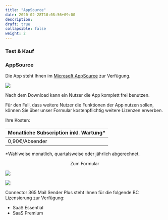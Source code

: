 ```yaml
---
title: "AppSource"
date: 2020-02-28T10:08:56+09:00
description: 
draft: true
collapsible: false
weight: 2
---
```

### Test & Kauf

### AppSource

Die App steht Ihnen im [Microsoft AppSource](https://appsource.microsoft.com/en-us/product/dynamics-365-business-central/PUBID.belwaregmbh2|AID.connector_365_mail_sender_plus|PAppID.84a5708d-038e-4f8d-9e92-06c2bbdaa857?tab=Overview) zur Verfügung.

![](images/apps/senderappsource.PNG)

Nach dem Download kann ein Nutzer die App komplett frei benutzen.

Für den Fall, dass weitere Nutzer die Funktionen der App nutzen sollen, können Sie über unser Formular kostenpflichtig weitere Lizenzen erwerben.

Ihre Kosten:

| Monatliche Subscription inkl. Wartung* |
|----------------------------------------|
| 0,90€/Absender                         |

*Wahlweise monatlich, quartalsweise oder jährlich abgerechnet.

<p style="text-align: center;">
Zum Formular
</p>

[<img src="/images/apps/Forms_plus.png">](https://forms.office.com/Pages/ResponsePage.aspx?id=wbg8p1B5wk60E37fEWJ6gK10RbLPyuxOs2bKXXZxm8JUNzk5M1Y4WlVHOUE1NzlLTUZNSVQxUFFJWC4u)

![](images/apps/senderforms_removed.PNG)
 
Connector 365 Mail Sender Plus steht Ihnen für die folgende BC Lizensierung zur Verfügung:

- SaaS Essential
- SaaS Premium


